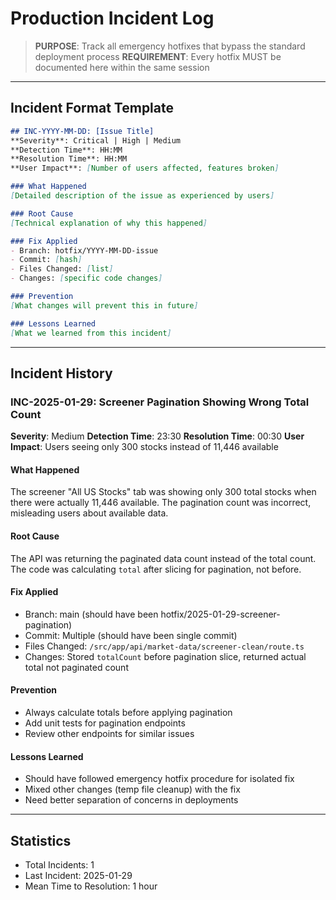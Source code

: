 # Production Incident Log

> **PURPOSE**: Track all emergency hotfixes that bypass the standard deployment process
> **REQUIREMENT**: Every hotfix MUST be documented here within the same session

---

## Incident Format Template

```markdown
## INC-YYYY-MM-DD: [Issue Title]
**Severity**: Critical | High | Medium
**Detection Time**: HH:MM
**Resolution Time**: HH:MM
**User Impact**: [Number of users affected, features broken]

### What Happened
[Detailed description of the issue as experienced by users]

### Root Cause
[Technical explanation of why this happened]

### Fix Applied
- Branch: hotfix/YYYY-MM-DD-issue
- Commit: [hash]
- Files Changed: [list]
- Changes: [specific code changes]

### Prevention
[What changes will prevent this in future]

### Lessons Learned
[What we learned from this incident]
```

---

## Incident History

### INC-2025-01-29: Screener Pagination Showing Wrong Total Count
**Severity**: Medium
**Detection Time**: 23:30
**Resolution Time**: 00:30
**User Impact**: Users seeing only 300 stocks instead of 11,446 available

#### What Happened
The screener "All US Stocks" tab was showing only 300 total stocks when there were actually 11,446 available. The pagination count was incorrect, misleading users about available data.

#### Root Cause
The API was returning the paginated data count instead of the total count. The code was calculating `total` after slicing for pagination, not before.

#### Fix Applied
- Branch: main (should have been hotfix/2025-01-29-screener-pagination)
- Commit: Multiple (should have been single commit)
- Files Changed: `/src/app/api/market-data/screener-clean/route.ts`
- Changes: Stored `totalCount` before pagination slice, returned actual total not paginated count

#### Prevention
- Always calculate totals before applying pagination
- Add unit tests for pagination endpoints
- Review other endpoints for similar issues

#### Lessons Learned
- Should have followed emergency hotfix procedure for isolated fix
- Mixed other changes (temp file cleanup) with the fix
- Need better separation of concerns in deployments

---

## Statistics
- Total Incidents: 1
- Last Incident: 2025-01-29
- Mean Time to Resolution: 1 hour